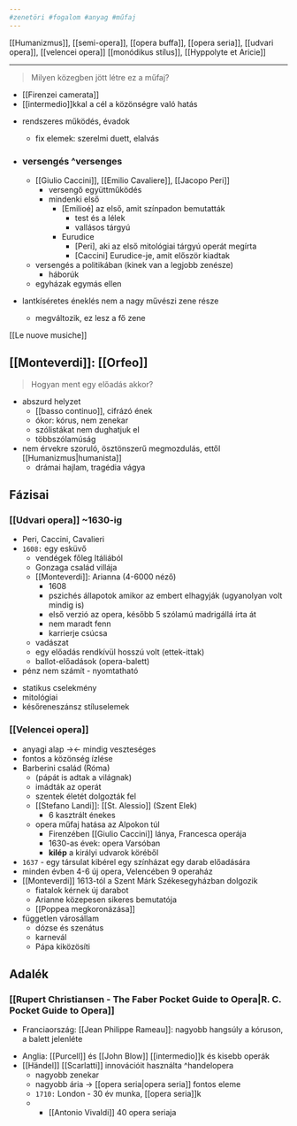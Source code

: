 ```yaml
---
#zenetöri #fogalom #anyag #műfaj
---
```

[[Humanizmus]], [[semi-opera]], [[opera buffa]], [[opera seria]], [[udvari opera]], [[velencei opera]] [[monódikus stílus]], [[Hyppolyte et Aricie]]
__________________

> Milyen közegben jött létre ez a műfaj?

* [[Firenzei camerata]]
* [[intermedio]]kkal a cél a közönségre való hatás

- rendszeres működés, évadok
	- fix elemek: szerelmi duett, elalvás

- ### versengés ^versenges
	- [[Giulio Caccini]], [[Emilio Cavaliere]], [[Jacopo Peri]]
		- versengő együttműködés
		- mindenki első
			- [Emilioé] az első, amit színpadon bemutatták
				- test és a lélek
				- vallásos tárgyú
			- Eurudice
				- [Peri], aki az első mitológiai tárgyú operát megírta
				- [Caccini] Eurudice-je, amit először kiadtak
	- versengés a politikában (kinek van a legjobb zenésze)
		- háborúk
	- egyházak egymás ellen
	
- lantkíséretes éneklés nem a nagy művészi zene része
	- megváltozik, ez lesz a fő zene

[[Le nuove musiche]] 

## [[Monteverdi]]: [[Orfeo]]

> Hogyan ment egy előadás akkor?

- abszurd helyzet
	- [[basso continuo]], cifrázó ének
	- ókor: kórus, nem zenekar
	- szólistákat nem dughatjuk el
	- többszólamúság
- nem érvekre szoruló, ösztönszerű megmozdulás, ettől [[Humanizmus|humanista]]
	- drámai hajlam, tragédia vágya

## Fázisai
### [[Udvari opera]] ~1630-ig
* Peri, Caccini, Cavalieri
* `1608:` egy esküvő
	* vendégek főleg Itáliából
	* Gonzaga család villája
	* [[Monteverdi]]: Arianna (4-6000 néző)
		* 1608
		* pszichés állapotok amikor az embert elhagyják (ugyanolyan volt mindig is)
		* első verzió az opera, később 5 szólamú madrigállá írta át
		* nem maradt fenn
		* karrierje csúcsa
	* vadászat
	* egy előadás rendkívül hosszú volt (ettek-ittak)
	* ballot-előadások (opera-balett)
* pénz nem számít - nyomtatható
- statikus cselekmény
- mitológiai
- későreneszánsz stíluselemek


### [[Velencei opera]]
- anyagi alap -><- mindig veszteséges
- fontos a közönség ízlése
- Barberini család (Róma)
	- (pápát is adtak a világnak)
	- imádták az operát
	- szentek életét dolgozták fel
	- [[Stefano Landi]]: [[St. Alessio]] (Szent Elek)
		- 6 kasztrált énekes
	- opera műfaj hatása az Alpokon túl
		- Firenzében [[Giulio Caccini]] lánya, Francesca operája
		- 1630-as évek: opera Varsóban
		- **kilép** a királyi udvarok köréből
- `1637` - egy társulat kibérel egy színházat egy darab előadására
- minden évben 4-6 új opera, Velencében 9 operaház
- [[Monteverdi]] 1613-tól a Szent Márk Székesegyházban dolgozik
	- fiatalok kérnek új darabot
	- Arianne közepesen sikeres bemutatója
	- [[Poppea megkoronázása]]
- független városállam
	- dózse és szenátus
	- karnevál
	- Pápa kiközösíti

## Adalék
###  [[Rupert Christiansen - The Faber Pocket Guide to Opera|R. C. Pocket Guide to Opera]]
* Franciaország: [[Jean Philippe Rameau]]: nagyobb hangsúly a kóruson, a balett jelenléte
- Anglia: [[Purcell]] és [[John Blow]] [[intermedio]]k és kisebb operák
- [[Händel]] [[Scarlatti]] innovációit használta ^handelopera
	- nagyobb zenekar
	- nagyobb ária -> [[opera seria|opera seria]] fontos eleme
	- `1710:` London - 30 év munka, [[opera seria]]k
	- - [[Antonio Vivaldi]] 40 opera seriaja
